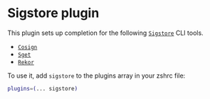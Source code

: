 # Sigstore plugin

This plugin sets up completion for the following
[`Sigstore`](HTTPS://sigstore.dev/) CLI tools.

-   [`Cosign`](HTTPS://docs.sigstore.dev/cosign/overview)
-   [`Sget`](HTTPS://docs.sigstore.dev/cosign/installation#alpine-linux)
-   [`Rekor`](HTTPS://docs.sigstore.dev/rekor/overview)

To use it, add `sigstore` to the plugins array in your zshrc file:

```zsh
plugins=(... sigstore)
```
